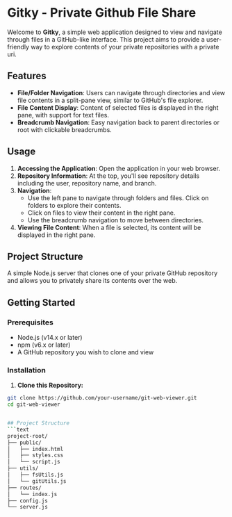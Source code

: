 # Gitky - Private Github File Share

Welcome to **Gitky**, a simple web application designed to view and navigate through files in a GitHub-like interface. This project aims to provide a user-friendly way to explore contents of your private repositories with a private uri.

## Features

- **File/Folder Navigation**: Users can navigate through directories and view file contents in a split-pane view, similar to GitHub's file explorer.
- **File Content Display**: Content of selected files is displayed in the right pane, with support for text files.
- **Breadcrumb Navigation**: Easy navigation back to parent directories or root with clickable breadcrumbs.

## Usage

1. **Accessing the Application**: Open the application in your web browser.
2. **Repository Information**: At the top, you'll see repository details including the user, repository name, and branch.
3. **Navigation**:
   - Use the left pane to navigate through folders and files. Click on folders to explore their contents.
   - Click on files to view their content in the right pane.
   - Use the breadcrumb navigation to move between directories.
4. **Viewing File Content**: When a file is selected, its content will be displayed in the right pane.

## Project Structure


A simple Node.js server that clones one of your private GitHub repository and allows you to privately share its contents over the web.

## Getting Started

### Prerequisites

- Node.js (v14.x or later)
- npm (v6.x or later)
- A GitHub repository you wish to clone and view

### Installation

1. **Clone this Repository:**
```bash
git clone https://github.com/your-username/git-web-viewer.git
cd git-web-viewer


## Project Structure
```text
project-root/
├── public/
│   ├── index.html
│   ├── styles.css
│   └── script.js
├── utils/
│   ├── fsUtils.js
│   └── gitUtils.js
├── routes/
│   └── index.js
├── config.js
└── server.js
```
